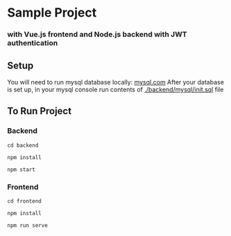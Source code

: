 # Sample Project 

### with Vue.js frontend and Node.js backend with JWT authentication

## Setup

You will need to run mysql database locally: [mysql.com](http://mysql.com)
After your database is set up, in your mysql console run contents of [./backend/mysql/init.sql](./backend/mysql/init.sql) file

## To Run Project

### Backend
    cd backend
    
    npm install
    
    npm start
    
### Frontend

    cd frontend
    
    npm install
    
    npm run serve
